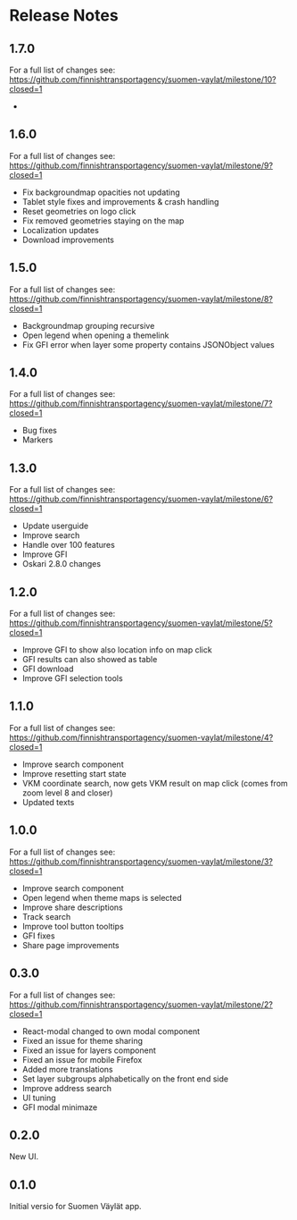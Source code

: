 # Release Notes

## 1.7.0

For a full list of changes see: https://github.com/finnishtransportagency/suomen-vaylat/milestone/10?closed=1

*

## 1.6.0

For a full list of changes see: https://github.com/finnishtransportagency/suomen-vaylat/milestone/9?closed=1

* Fix backgroundmap opacities not updating
* Tablet style fixes and improvements & crash handling
* Reset geometries on logo click
* Fix removed geometries staying on the map
* Localization updates
* Download improvements

## 1.5.0

For a full list of changes see: https://github.com/finnishtransportagency/suomen-vaylat/milestone/8?closed=1

* Backgroundmap grouping recursive
* Open legend when opening a themelink
* Fix GFI error when layer some property contains JSONObject values

## 1.4.0

For a full list of changes see: https://github.com/finnishtransportagency/suomen-vaylat/milestone/7?closed=1

* Bug fixes
* Markers


## 1.3.0

For a full list of changes see: https://github.com/finnishtransportagency/suomen-vaylat/milestone/6?closed=1

* Update userguide
* Improve search
* Handle over 100 features
* Improve GFI
* Oskari 2.8.0 changes

## 1.2.0

For a full list of changes see: https://github.com/finnishtransportagency/suomen-vaylat/milestone/5?closed=1

* Improve GFI to show also location info on map click
* GFI results can also showed as table
* GFI download
* Improve GFI selection tools

## 1.1.0

For a full list of changes see: https://github.com/finnishtransportagency/suomen-vaylat/milestone/4?closed=1

* Improve search component
* Improve resetting start state
* VKM coordinate search, now gets VKM result on map click (comes from zoom level 8 and closer)
* Updated texts

## 1.0.0

For a full list of changes see: https://github.com/finnishtransportagency/suomen-vaylat/milestone/3?closed=1

* Improve search component
* Open legend when theme maps is selected
* Improve share descriptions
* Track search
* Improve tool button tooltips
* GFI fixes
* Share page improvements

## 0.3.0

For a full list of changes see: https://github.com/finnishtransportagency/suomen-vaylat/milestone/2?closed=1

* React-modal changed to own modal component
* Fixed an issue for theme sharing
* Fixed an issue for layers component
* Fixed an issue for mobile Firefox
* Added more translations
* Set layer subgroups alphabetically on the front end side
* Improve address search
* UI tuning
* GFI modal minimaze


## 0.2.0

New UI.

## 0.1.0

Initial versio for Suomen Väylät app.
